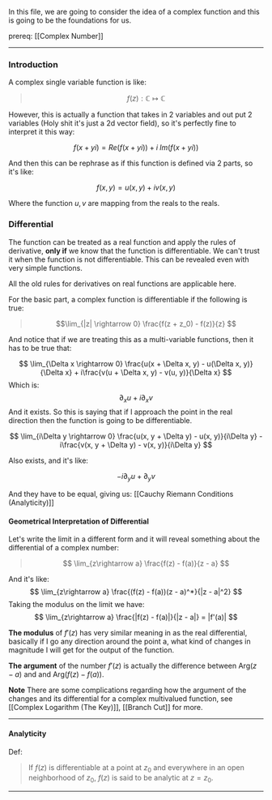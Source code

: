 In this file, we are going to consider the idea of a complex function and this is going to be the foundations for us. 

prereq: [[Complex Number]]

--- 

### Introduction

A complex single variable function is like: 

> $$f(z): \mathbb{C} \mapsto \mathbb{C}$$


However, this is actually a function that takes in 2 variables and out put 2 variables (Holy shit it's just a 2d vector field), so it's perfectly fine to interpret it this way: 

$$
f(x + yi) = Re(f(x + yi)) + i\; Im(f(x + y i))
$$

And then this can be rephrase as if this function is defined via 2 parts, so it's like: 

$$
	f(x, y) = u(x, y) + i v(x, y)
$$

Where the function $u, v$ are mapping from the reals to the reals. 

### Differential 

The function can be treated as a real function and apply the rules of derivative, **only if** we know that the function is differentiable. We can't trust it when the function is not differentiable. This can be revealed even with very simple functions. 

All the old rules for derivatives on real functions are applicable here. 

For the basic part, a complex function is differentiable if the following is true: 

> $$\lim_{|z| \rightarrow 0} 
> \frac{f(z + z_0) - f(z)}{z}
> $$

And notice that if we are treating this as a multi-variable functions, then it has to be true that: 

$$
\lim_{\Delta x \rightarrow 0} \frac{u(x + \Delta x, y) - u(\Delta x, y)}{\Delta x} + i\frac{v(u + \Delta x, y) - v(u, y)}{\Delta x}
$$
Which is: 
$$
\partial_x u + i\partial_xv
$$
And it exists. So this is saying that if I approach the point in the real direction then the function is going to be differentiable.

$$
\lim_{i\Delta y \rightarrow 0} \frac{u(x, y + \Delta y) - u(x, y)}{i\Delta y} - i\frac{v(x, y + \Delta y) - v(x, y)}{i\Delta y} 
$$

Also exists, and it's like: 

$$
-i\partial_yu + \partial_yv
$$

And they have to be equal, giving us: [[Cauchy Riemann Conditions (Analyticity)]]

#### Geometrical Interpretation of Differential
Let's write the limit in a different form and it will reveal something about the differential of a complex number: 

> $$
> \lim_{z\rightarrow a} \frac{f(z) - f(a)}{z - a}
> $$

And it's like: 
$$
\lim_{z\rightarrow a} \frac{(f(z) - f(a))(z - a)^*}{|z - a|^2}
$$
Taking the modulus on the limit we have: 
$$
\lim_{z\rightarrow a} \frac{|f(z) - f(a)|}{|z - a|} = |f'(a)|
$$

**The modulus** of $f'(z)$ has very similar meaning in as the real differential, basically if I go any direction around the point a, what kind of changes in magnitude I will get for the output of the function. 

**The argument** of the number $f'(z)$ is actually the difference between $\text{Arg}(z - a)$ and and $\text{Arg}(f(z) - f(a))$. 

**Note**
There are some complications regarding how the argument of the changes and its differential for a complex multivalued function, see [[Complex Logarithm (The Key)]], [[Branch Cut]] for more. 


---

#### Analyticity
Def: 

> If $f(z)$ is differentiable at a point at $z_0$ and everywhere in an open neighborhood  of $z_0$, $f(z)$ is said to be analytic at $z = z_0$. 




---


